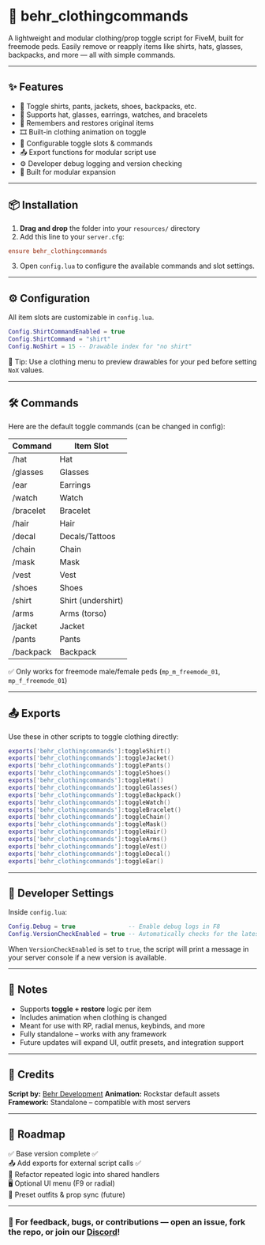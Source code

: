 # 🎒 behr_clothingcommands

A lightweight and modular clothing/prop toggle script for FiveM, built for freemode peds. Easily remove or reapply items like shirts, hats, glasses, backpacks, and more — all with simple commands.

---

## ✨ Features

- 🔀 Toggle shirts, pants, jackets, shoes, backpacks, etc.
- 🧢 Supports hat, glasses, earrings, watches, and bracelets
- 💾 Remembers and restores original items
- 🎞️ Built-in clothing animation on toggle
- 🧰 Configurable toggle slots & commands
- 📤 Export functions for modular script use
- ⚙️ Developer debug logging and version checking
- 🧱 Built for modular expansion

---

## 📦 Installation

1. **Drag and drop** the folder into your `resources/` directory  
2. Add this line to your `server.cfg`:

```cfg
ensure behr_clothingcommands
````

3. Open `config.lua` to configure the available commands and slot settings.

---

## ⚙️ Configuration

All item slots are customizable in `config.lua`.

```lua
Config.ShirtCommandEnabled = true
Config.ShirtCommand = "shirt"
Config.NoShirt = 15 -- Drawable index for "no shirt"
```

🧠 Tip: Use a clothing menu to preview drawables for your ped before setting `NoX` values.

---

## 🛠️ Commands

Here are the default toggle commands (can be changed in config):

| Command   | Item Slot          |
| --------- | ------------------ |
| /hat      | Hat                |
| /glasses  | Glasses            |
| /ear      | Earrings           |
| /watch    | Watch              |
| /bracelet | Bracelet           |
| /hair     | Hair               |
| /decal    | Decals/Tattoos     |
| /chain    | Chain              |
| /mask     | Mask               |
| /vest     | Vest               |
| /shoes    | Shoes              |
| /shirt    | Shirt (undershirt) |
| /arms     | Arms (torso)       |
| /jacket   | Jacket             |
| /pants    | Pants              |
| /backpack | Backpack           |

✅ Only works for freemode male/female peds (`mp_m_freemode_01`, `mp_f_freemode_01`)

---

## 📤 Exports

Use these in other scripts to toggle clothing directly:

```lua
exports['behr_clothingcommands']:toggleShirt()
exports['behr_clothingcommands']:toggleJacket()
exports['behr_clothingcommands']:togglePants()
exports['behr_clothingcommands']:toggleShoes()
exports['behr_clothingcommands']:toggleHat()
exports['behr_clothingcommands']:toggleGlasses()
exports['behr_clothingcommands']:toggleBackpack()
exports['behr_clothingcommands']:toggleWatch()
exports['behr_clothingcommands']:toggleBracelet()
exports['behr_clothingcommands']:toggleChain()
exports['behr_clothingcommands']:toggleMask()
exports['behr_clothingcommands']:toggleHair()
exports['behr_clothingcommands']:toggleArms()
exports['behr_clothingcommands']:toggleVest()
exports['behr_clothingcommands']:toggleDecal()
exports['behr_clothingcommands']:toggleEar()
```

---

## 🔧 Developer Settings

Inside `config.lua`:

```lua
Config.Debug = true               -- Enable debug logs in F8
Config.VersionCheckEnabled = true -- Automatically checks for the latest version on GitHub
```

When `VersionCheckEnabled` is set to `true`, the script will print a message in your server console if a new version is available.

---

## 📌 Notes

* Supports **toggle + restore** logic per item
* Includes animation when clothing is changed
* Meant for use with RP, radial menus, keybinds, and more
* Fully standalone – works with any framework
* Future updates will expand UI, outfit presets, and integration support

---

## 🙌 Credits

**Script by:** [Behr Development](https://github.com/BehrTheDon)
**Animation:** Rockstar default assets
**Framework:** Standalone – compatible with most servers

---

## 📅 Roadmap

✅ Base version complete                            ✅  
📤 Add exports for external script calls            ✅  
🚧 Refactor repeated logic into shared handlers  
🖥️ Optional UI menu (F9 or radial)  
🧪 Preset outfits & prop sync (future)  

---

### 💬 For feedback, bugs, or contributions — open an issue, fork the repo, or join our [Discord](https://discord.gg/wA7W5dUMG6)!
